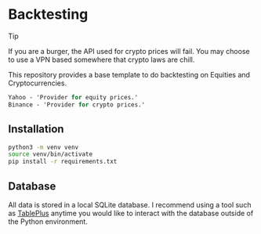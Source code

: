 # Backtesting

> [!TIP]
> If you are a burger, the API used for crypto prices will fail. You may choose to use a VPN based somewhere that crypto laws are chill.

This repository provides a base template to do backtesting on Equities and Cryptocurrencies.

```ml
Yahoo - 'Provider for equity prices.'
Binance - 'Provider for crypto prices.'
```

## Installation

```bash
python3 -m venv venv
source venv/bin/activate
pip install -r requirements.txt
```

## Database

All data is stored in a local SQLite database. I recommend using a tool such as [TablePlus](https://tableplus.com/) anytime you would like to interact with the database outside of the Python environment.
